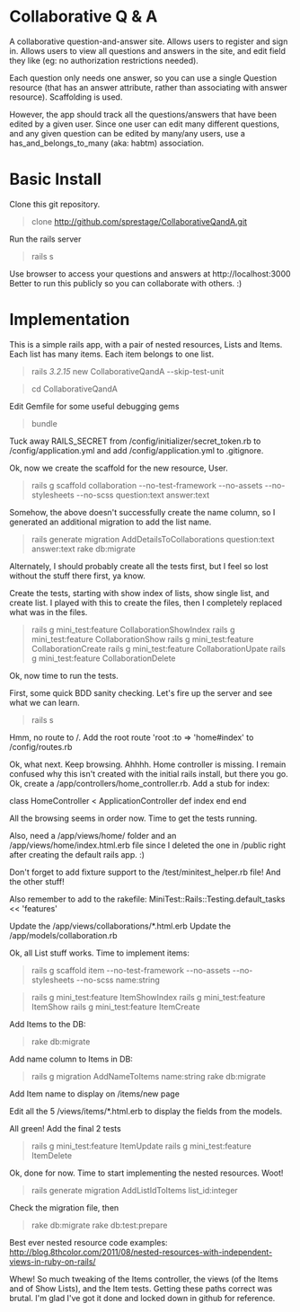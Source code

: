 Collaborative Q & A
=======

A collaborative question-and-answer site. Allows users to register and sign in. Allows users to view all questions and answers in the site, and edit field they like (eg: no authorization restrictions needed).

Each question only needs one answer, so you can use a single Question resource (that has an answer attribute, rather than associating with answer resource). Scaffolding is used.

However, the app should track all the questions/answers that have been edited by a given user. Since one user can edit many different questions, and any given question can be edited by many/any users, use a has_and_belongs_to_many (aka: habtm) association.

Basic Install
=======
Clone this git repository.
  > clone http://github.com/sprestage/CollaborativeQandA.git

Run the rails server
  > rails s

Use browser to access your questions and answers at http://localhost:3000  Better to run this publicly so you can collaborate with others.  :)

Implementation
=======
This is a simple rails app, with a pair of nested resources, Lists and Items.  Each list has many items.  Each item belongs to one list.

  > rails _3.2.15_ new CollaborativeQandA --skip-test-unit

  > cd CollaborativeQandA

Edit Gemfile for some useful debugging gems

  > bundle

Tuck away RAILS_SECRET from /config/initializer/secret_token.rb to /config/application.yml and add /config/application.yml to .gitignore.

Ok, now we create the scaffold for the new resource, User.

  > rails g scaffold collaboration --no-test-framework --no-assets --no-stylesheets --no-scss question:text answer:text

Somehow, the above doesn't successfully create the name column, so I generated an additional migration to add the list name.

  > rails generate migration AddDetailsToCollaborations question:text answer:text
  > rake db:migrate

Alternately, I should probably create all the tests first, but I feel so lost without the stuff there first, ya know.

Create the tests, starting with show index of lists, show single list, and create list.  I played with this to create the files,
then I completely replaced what was in the files.
  > rails g mini_test:feature CollaborationShowIndex
  > rails g mini_test:feature CollaborationShow
  > rails g mini_test:feature CollaborationCreate
  > rails g mini_test:feature CollaborationUpate
  > rails g mini_test:feature CollaborationDelete

Ok, now time to run the tests.

First, some quick BDD sanity checking.  Let's fire up the server and see what we can learn.

  > rails s

Hmm, no route to /.  Add the root route 'root :to => 'home#index' to /config/routes.rb

Ok, what next.  Keep browsing.  Ahhhh.  Home controller is missing.  I remain confused why this isn't created with the initial rails install, but there you go.  Ok, create a /app/controllers/home_controller.rb.  Add a stub for index:

  class HomeController < ApplicationController
    def index
    end
  end

All the browsing seems in order now.  Time to get the tests running.

Also, need a /app/views/home/ folder and an /app/views/home/index.html.erb file since I deleted the one in /public right after creating the default rails app.  :)

Don't forget to add fixture support to the /test/minitest_helper.rb file!  And the other stuff!

Also remember to add to the rakefile: MiniTest::Rails::Testing.default_tasks << 'features'

Update the /app/views/collaborations/*.html.erb
Update the /app/models/collaboration.rb



Ok, all List stuff works.  Time to implement items:

  > rails g scaffold item --no-test-framework --no-assets --no-stylesheets --no-scss name:string

  > rails g mini_test:feature ItemShowIndex
  > rails g mini_test:feature ItemShow
  > rails g mini_test:feature ItemCreate

Add Items to the DB:
  > rake db:migrate

Add name column to Items in DB:
  > rails g migration AddNameToItems name:string
  > rake db:migrate

Add Item name to display on /items/new page

Edit all the 5 /views/items/*.html.erb to display the fields from the models.

All green!  Add the final 2 tests
  > rails g mini_test:feature ItemUpdate
  > rails g mini_test:feature ItemDelete

Ok, done for now.  Time to start implementing the nested resources.  Woot!

  > rails generate migration AddListIdToItems list_id:integer

Check the migration file, then
  > rake db:migrate
  > rake db:test:prepare

Best ever nested resource code examples: http://blog.8thcolor.com/2011/08/nested-resources-with-independent-views-in-ruby-on-rails/

Whew!  So much tweaking of the Items controller, the views (of the Items and of Show Lists), and the Item tests.  Getting
these paths correct was brutal.  I'm glad I've got it done and locked down in github for reference.



